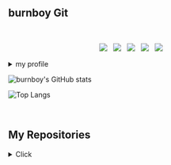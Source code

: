 ## burnboy Git

<!--
==============================================================================================================================
마크다운으로 주석 처리 가능

//참고한것들
https://rainbowcode.tistory.com/380
//마크다운뱃지
https://github.com/Ileriayo/markdown-badges
//아이콘
https://simpleicons.org/?q=c


<script src="https://gist.github.com/burnboy/c7966f6d834555045e7484edc3e4360f.js"></script>

//내 테스트 토큰 이름
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


http://taewan.kim/post/markdown/#comment

잔디 설정법
https://velog.io/@kusdsuna/Github-Private-repository-commit-%EC%9E%94%EB%94%94-%EB%B3%B4%EC%9D%B4%EA%B2%8C%ED%95%98%EA%B8%B0


https://github-readme-stats.vercel.app/api?username=adamdoha&count_private=true.


설정 예시
<img src="assets/my_profile_screenshot.png" alt="내 깃허브 프로필 스크린샷" 
     style="border: 3px solid #007bff; border-radius: 5px; padding: 5px;"/>

https://haneepark.github.io/2017/12/21/how-to-upload-image-with-github-readme/


==============================================================================================================================
-->

</br>
<p align="center">
<img src="https://img.shields.io/badge/c%23-%23239120.svg?style=for-the-badge&logo=csharp&logoColor=white"/></a> &nbsp 
<img src="https://img.shields.io/badge/c++-%2300599C.svg?style=for-the-badge&logo=c%2B%2B&logoColor=white"/></a> &nbsp 
<img src="https://img.shields.io/badge/unity-%23000000.svg?style=for-the-badge&logo=unity&logoColor=white"/></a> &nbsp 
<img src="https://img.shields.io/badge/unrealengine-%23313131.svg?style=for-the-badge&logo=unrealengine&logoColor=white"/></a> &nbsp 
<img src="https://img.shields.io/badge/firebase-%23039BE5.svg?style=for-the-badge&logo=firebase"/></a> &nbsp 

<details>
 <summary>my profile</summary>
  <br>
 C#, 유니티 엔진 위주로 개발을 하고 있습니다. 
<br>
 최근에는 C# 서버와 유니티 클라이언트 동기화,
 <br>
 언리얼엔진5을 활용한 C++ 개발 공부를 하고 있습니다.
  <br>
  <br>
</details>

![burnboy's GitHub stats](https://github-readme-stats.vercel.app/api?username=burnboy&?count_private=true&show_icons=true)

![Top Langs](https://github-readme-stats.vercel.app/api/top-langs/?username=burnboy&hide=html,python,objective-c)

&nbsp;


## My Repositories
<details>
  <summary>Click</summary>
  <br>
  "스크린샷을 클릭하면 유투브 영상으로 넘어갑니다!".

&nbsp;

- 언리얼5 리슨서버 RPC 연동 및 라스트맨스탠딩 라이크 게임 모작
<a href="https://youtu.be/iUzGKQYA6fg?si=Cnl6soPmrPv6hsG6">
  <img width="480" height="270" alt="Image" src="https://github.com/user-attachments/assets/02529488-ddb8-416f-a89c-4bb224c8da63" style="border: 3px solid red;"/>
</a>
  
&nbsp;
  - UGS를 이용한 모바일 멀티플레이 게임 개발(유니티 클라우드 연동)
<a href="https://youtu.be/rAUzi_jvlZU?si=V6mIQMYUXhR4hJ7w">
  <img width="480" height="270" alt="Image" src="https://github.com/user-attachments/assets/c094964e-0a46-4f6f-afb2-0f802cf73df4" style="border: 3px solid red;"/>
</a>

&nbsp;
  - C# iocp서버 구글 Protobuff 패킷을 사용한 2D 게임 연동 및 플레이
<a href="https://youtu.be/TPU5ZVSYsn0">
  <img width="480" height="270" alt="Image" src="https://github.com/user-attachments/assets/e7658baa-44c8-44cf-b9ae-934df35f3d9d" style="border: 3px solid red;"/>
</a>

&nbsp;
  - 자체패킷으로 만든 C# iocp서버 클라 테스트
<a href="https://youtu.be/bm_kpAqGUF4?si=jPtwO4MC0cDcIowC">
  <img width="480" height="270" alt="Image" src="https://github.com/user-attachments/assets/d10c5942-0068-438b-8b66-c2e189c27fd7" style="border: 3px solid red;"/>
</a>

&nbsp;
  - Direct11 3D 구현
 <a href="https://youtu.be/NEoTD120IaI">
  <img width="480" height="270" alt="Image" src="https://github.com/user-attachments/assets/323201c3-43cf-47ee-81dc-8f7350abbcf2" style="border: 3px solid red;"/>
</a>

&nbsp;
  - biohazardlike game
<img width="480" height="270" alt="Image" src="https://github.com/user-attachments/assets/aee486af-c982-4763-b6cb-a3ac6a96a578" />

&nbsp;

</details>

